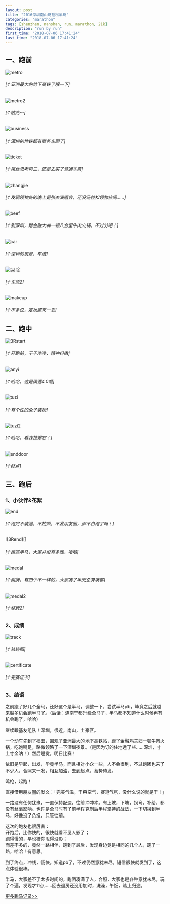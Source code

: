 ```yaml
---
layout: post
title: "2016深圳南山马拉松半马"
categories: "marathon"
tags: [shenzhen, nanshan, run, marathon, 21k]
description: "run by run"
first_time: "2018-07-06 17:41:24"
last_time: "2018-07-06 17:41:24"
---
```


## 一、跑前

![metro][]

###### [↑亚洲最大的地下高铁了解一下]

![metro2][]

###### [↑敞亮～]

![business][]

###### [↑深圳的地铁都有商务车厢了]

![ticket][]

###### [↑屌丝思考再三，还是去买了普通车票]

![zhangjie][]

###### [↑发现领物处的晚上是张杰演唱会，还没马拉松领物热闹……]

![beef][]

###### [↑到深圳，蹭金融大神一顿八合里牛肉火锅，不过分吧！]

![car][]

###### [↑深圳的夜景，车流]

![car2][]

###### [↑车流2]

![makeup][]

###### [↑不多说，定妆照来一发]

## 二、跑中

![3Rstart][]

###### [↑开跑前，干干净净，精神抖擞]

![anyi][]

###### [↑哈哈，这是偶遇4.0啦]

![tuzi][]

###### [↑有个性的兔子装扮]

![tuzi2][]

###### [↑哈哈，看我拉爆它！]

![enddoor][]

###### [↑终点]

## 三、跑后

### 1、小伙伴&花絮

![end][]

###### [↑跑完不装逼，不拍照，不发朋友圈，那不白跑了吗！]

![3Rend][]

###### [↑跑完半马，大家并没有多残，哈哈]

![medal][]

###### [↑奖牌，有四个不一样的，大家凑了半天总算凑够]

![medal2][]

###### [↑奖牌2]

### 2、成绩

![track][]

###### [↑轨迹图]

![certificate][]

###### [↑完赛证书]

### 3、结语    

之前跑了好几个全马，还好这个是半马，调整一下，尝试半马pb，毕竟之后就越来越多机会跑半马了。（后话：连南宁都升级全马了，半马都不知道什么时候再有机会跑了，哈哈）

继续跟基友组队！深圳，很近，南山，土豪区。

一个动车先到了福田，围观了亚洲最大的地下高铁站，蹭了金融鸡夫妇一顿牛肉火锅，吃饱喝足，略微领略了一下深圳夜景。（是因为订的住地远了些……深圳，寸土寸金呐！）然后睡觉，明日比赛！

依旧是早起，出发，毕竟半马，而且相对小众一些，人不会很到，不过跑团也来了不少人，合照来一发，相互加油，去到起点，蓄势待发。

鸣枪，起跑！

直接借用朋友圈的发文：「完美气温，干爽空气，赛道气氛，没什么说的就是干！」

一路没有任何犹豫，一直保持配速，往前冲冲冲。有上坡，下坡，拐弯，补给，都没有丝毫影响。也许是全马时有了前半程克制后半程坚持的战法，一下切换到半马，好像没了负担，只管往前。

这次的跑友也很厉害：  
开跑后，比你快的，很快就看不见人影了；  
跑得慢的，早也被你甩得没影；  
而差不多的，竟然一路相伴，跑到了最后，发现身边竟是相同的几个人，跑了一路，哈哈！有意思。

到了终点，冲线，畅快。知道pb了，不过仍然意犹未尽。短信很快就发到了，这点体验很棒。

半马，大家差不了太多时间的，跑团凑满了人，合照，大家也是各种意犹未尽，玩了个遍，发现才11点……回去退房还没用加时，洗澡，午饭，踏上归途。


[<u>更多跑马记录>></u>](/runningabout/marathon-records.html)

[3Rstart]:{{site.img_url}}/{{page.url|remove:".html"}}/3Rstart.jpg
[anyi]:{{site.img_url}}/{{page.url|remove:".html"}}/anyi.jpg
[beef]:{{site.img_url}}/{{page.url|remove:".html"}}/beef.jpg
[business]:{{site.img_url}}/{{page.url|remove:".html"}}/business.jpg
[car]:{{site.img_url}}/{{page.url|remove:".html"}}/car.jpg
[car2]:{{site.img_url}}/{{page.url|remove:".html"}}/car2.jpg
[certificate]:{{site.img_url}}/{{page.url|remove:".html"}}/certificate.jpg
[end]:{{site.img_url}}/{{page.url|remove:".html"}}/end.jpg
[enddoor]:{{site.img_url}}/{{page.url|remove:".html"}}/enddoor.jpg
[makeup]:{{site.img_url}}/{{page.url|remove:".html"}}/makeup.jpg
[medal]:{{site.img_url}}/{{page.url|remove:".html"}}/medal.jpg
[medal2]:{{site.img_url}}/{{page.url|remove:".html"}}/medal2.jpg
[metro]:{{site.img_url}}/{{page.url|remove:".html"}}/metro.jpg
[ticket]:{{site.img_url}}/{{page.url|remove:".html"}}/ticket.jpg
[track]:{{site.img_url}}/{{page.url|remove:".html"}}/track.jpg
[zhangjie]:{{site.img_url}}/{{page.url|remove:".html"}}/zhangjie.jpg
[metro2]:{{site.img_url}}/{{page.url|remove:".html"}}/metro2.jpg
[tuzi]:{{site.img_url}}/{{page.url|remove:".html"}}/tuzi.jpg
[tuzi2]:{{site.img_url}}/{{page.url|remove:".html"}}/tuzi2.jpg
